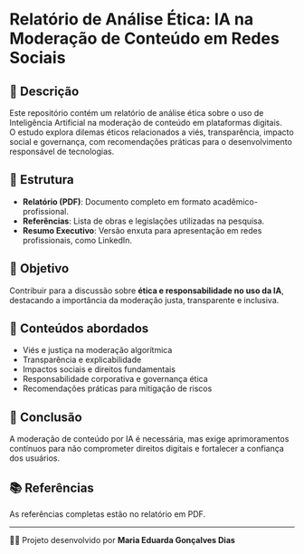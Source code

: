 # Relatório de Análise Ética: IA na Moderação de Conteúdo em Redes Sociais  

## 📌 Descrição
Este repositório contém um relatório de análise ética sobre o uso de Inteligência Artificial na moderação de conteúdo em plataformas digitais.  
O estudo explora dilemas éticos relacionados a viés, transparência, impacto social e governança, com recomendações práticas para o desenvolvimento responsável de tecnologias.  

## 📖 Estrutura
- **Relatório (PDF)**: Documento completo em formato acadêmico-profissional.  
- **Referências**: Lista de obras e legislações utilizadas na pesquisa.  
- **Resumo Executivo**: Versão enxuta para apresentação em redes profissionais, como LinkedIn.  

## 🎯 Objetivo
Contribuir para a discussão sobre **ética e responsabilidade no uso da IA**, destacando a importância da moderação justa, transparente e inclusiva.  

## 🧩 Conteúdos abordados
- Viés e justiça na moderação algorítmica  
- Transparência e explicabilidade  
- Impactos sociais e direitos fundamentais  
- Responsabilidade corporativa e governança ética  
- Recomendações práticas para mitigação de riscos  

## 🔑 Conclusão
A moderação de conteúdo por IA é necessária, mas exige aprimoramentos contínuos para não comprometer direitos digitais e fortalecer a confiança dos usuários.  

## 📚 Referências
As referências completas estão no relatório em PDF.  

---

👩‍💻 Projeto desenvolvido por **Maria Eduarda Gonçalves Dias** 
